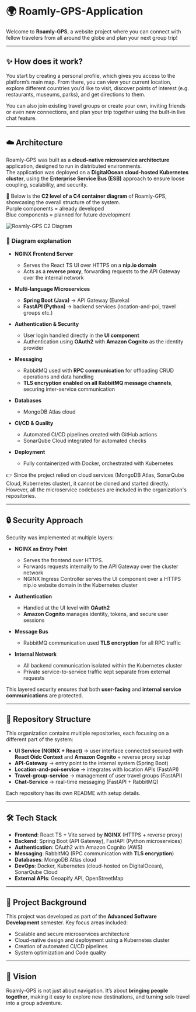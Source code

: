 # 🌍 Roamly-GPS-Application

Welcome to **Roamly-GPS**, a website project where you can connect with fellow travelers from all around the globe and plan your next group trip!

---

## ✨ How does it work?

You start by creating a personal profile, which gives you access to the platform’s main map. From there, you can view your current location, explore different countries you’d like to visit, discover points of interest (e.g. restaurants, museums, parks), and get directions to them.

You can also join existing travel groups or create your own, inviting friends or even new connections, and plan your trip together using the built-in live chat feature.

---

## ☁️ Architecture

Roamly-GPS was built as a **cloud-native microservice architecture** application, designed to run in distributed environments.  
The application was deployed on a **DigitalOcean cloud-hosted Kubernetes cluster**, using the **Enterprise Service Bus (ESB)** approach to ensure loose coupling, scalability, and security.

📌 Below is the **C2 level of a C4 container diagram** of Roamly-GPS, showcasing the overall structure of the system.  
Purple components = already developed   
Blue components = planned for future development 

![Roamly-GPS C2 Diagram](./docs/C4_Diagram_Roamly-Level2.png)


### 🔎 Diagram explanation

- **NGINX Frontend Server**  
  - Serves the React TS UI over HTTPS on a **nip.io domain**  
  - Acts as a **reverse proxy**, forwarding requests to the API Gateway over the internal network  

- **Multi-language Microservices**  
  - **Spring Boot (Java)** → API Gateway (Eureka)  
  - **FastAPI (Python)** → backend services (location-and-poi, travel groups etc.)  

- **Authentication & Security**  
  - User login handled directly in the **UI component**  
  - Authentication using **OAuth2** with **Amazon Cognito** as the identity provider  

- **Messaging**  
  - RabbitMQ used with **RPC communication** for offloading CRUD operations and data handling  
  - **TLS encryption enabled on all RabbitMQ message channels**, securing inter-service communication   

- **Databases**  
  - MongoDB Atlas cloud   

- **CI/CD & Quality**
  - Automated CI/CD pipelines created with GitHub actions  
  - SonarQube Cloud integrated for automated checks  

- **Deployment**  
  - Fully containerized with Docker, orchestrated with Kubernetes

👉 Since the project relied on cloud services (MongoDB Atlas, SonarQube Cloud, Kubernetes cluster), it cannot be cloned and started directly. However, all the microservice codebases are included in the  organization's repositories.

---

## 🔒 Security Approach

Security was implemented at multiple layers:

- **NGINX as Entry Point**  
  - Serves the frontend over HTTPS.
  - Forwards requests internally to the API Gateway over the cluster network
  - NGINX Ingress Controller serves the UI component over a HTTPS nip.io website domain in the Kubernetes cluster  

- **Authentication**  
  - Handled at the UI level with **OAuth2**  
  - **Amazon Cognito** manages identity, tokens, and secure user sessions  

- **Message Bus**  
  - RabbitMQ communication used **TLS encryption** for all RPC traffic  

- **Internal Network**  
  - All backend communication isolated within the Kubernetes cluster  
  - Private service-to-service traffic kept separate from external requests 

This layered security ensures that both **user-facing** and **internal service communications** are protected.

---

## 📂 Repository Structure

This organization contains multiple repositories, each focusing on a different part of the system:

- **UI Service (NGINX + React)** → user interface connected secured with **React Oidc Context** and **Amazon Cognito** + reverse proxy setup  
- **API-Gateway** → entry point to the  internal system (Spring Boot)   
- **Location-and-poi-service** → integrates with location APIs (FastAPI)  
- **Travel-group-service** → management of user travel groups (FastAPI)  
- **Chat-Service** → real-time messaging (FastAPI + RabbitMQ)  

Each repository has its own README with setup details.

---

## 🛠️ Tech Stack

- **Frontend**: React TS + Vite served by **NGINX** (HTTPS + reverse proxy)  
- **Backend**: Spring Boot (API Gateway), FastAPI (Python microservices)  
- **Authentication**: OAuth2 with Amazon Cognito (AWS)  
- **Messaging**: RabbitMQ (RPC communication with **TLS encryption**)  
- **Databases**: MongoDB Atlas cloud 
- **DevOps**: Docker, Kubernetes (cloud-hosted on DigitalOcean), SonarQube Cloud  
- **External APIs**: Geoapify API, OpenStreetMap

---

## 🤝 Project Background

This project was developed as part of the **Advanced Software Development** semester. 
Key focus areas included:

- Scalable and secure microservices architecture
- Cloud-native design and deployment using a Kubernetes cluster
- Creation of automated CI/CD pipelines
- System optimization and Code quality

---

## 🚀 Vision

Roamly-GPS is not just about navigation. It’s about **bringing people together**, making it easy to explore new destinations, and turning solo travel into a group adventure.
